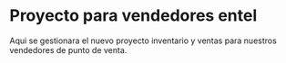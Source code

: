 # Proyecto para vendedores entel
Aqui se gestionara el nuevo proyecto inventario y ventas para nuestros vendedores de punto de venta.
